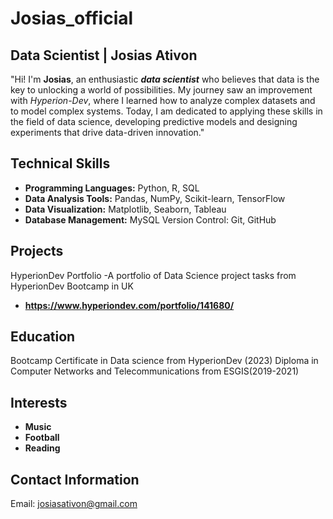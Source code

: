 # Josias_official
## Data Scientist | Josias Ativon
"Hi! I'm **Josias**, an enthusiastic **_data scientist_** who believes that data is the key to unlocking a world of possibilities. 
My journey saw an improvement with _Hyperion-Dev_, where I learned how to analyze complex datasets and to model complex systems. 
Today, I am dedicated to applying these skills in the field of data science, developing predictive models and designing experiments that drive data-driven innovation."

## Technical Skills

- **Programming Languages:** Python, R, SQL
- **Data Analysis Tools:** Pandas, NumPy, Scikit-learn, TensorFlow
- **Data Visualization:** Matplotlib, Seaborn, Tableau
- **Database Management:** MySQL
Version Control: Git, GitHub

## Projects
HyperionDev Portfolio -A portfolio of Data Science project tasks from HyperionDev Bootcamp in UK 
- **https://www.hyperiondev.com/portfolio/141680/** 

## Education
Bootcamp Certificate in Data science from HyperionDev (2023)
Diploma in Computer Networks and Telecommunications from ESGIS(2019-2021)

## Interests
- **Music**
- **Football**
- **Reading**


## Contact Information
Email: josiasativon@gmail.com
